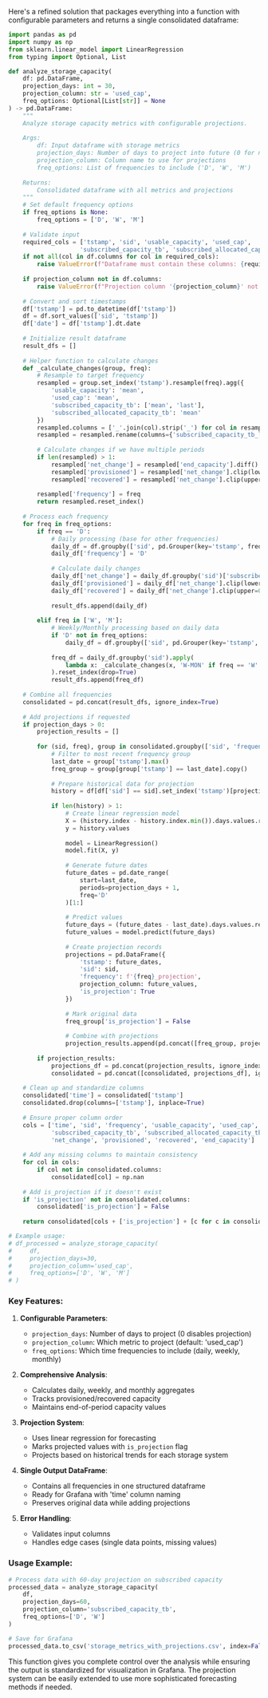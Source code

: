 Here's a refined solution that packages everything into a function with configurable parameters and returns a single consolidated dataframe:

```python
import pandas as pd
import numpy as np
from sklearn.linear_model import LinearRegression
from typing import Optional, List

def analyze_storage_capacity(
    df: pd.DataFrame,
    projection_days: int = 30,
    projection_column: str = 'used_cap',
    freq_options: Optional[List[str]] = None
) -> pd.DataFrame:
    """
    Analyze storage capacity metrics with configurable projections.
    
    Args:
        df: Input dataframe with storage metrics
        projection_days: Number of days to project into future (0 for no projection)
        projection_column: Column name to use for projections
        freq_options: List of frequencies to include ('D', 'W', 'M')
    
    Returns:
        Consolidated dataframe with all metrics and projections
    """
    # Set default frequency options
    if freq_options is None:
        freq_options = ['D', 'W', 'M']
    
    # Validate input
    required_cols = ['tstamp', 'sid', 'usable_capacity', 'used_cap', 
                    'subscribed_capacity_tb', 'subscribed_allocated_capacity_tb']
    if not all(col in df.columns for col in required_cols):
        raise ValueError(f"Dataframe must contain these columns: {required_cols}")
    
    if projection_column not in df.columns:
        raise ValueError(f"Projection column '{projection_column}' not found in dataframe")
    
    # Convert and sort timestamps
    df['tstamp'] = pd.to_datetime(df['tstamp'])
    df = df.sort_values(['sid', 'tstamp'])
    df['date'] = df['tstamp'].dt.date
    
    # Initialize result dataframe
    result_dfs = []
    
    # Helper function to calculate changes
    def _calculate_changes(group, freq):
        # Resample to target frequency
        resampled = group.set_index('tstamp').resample(freq).agg({
            'usable_capacity': 'mean',
            'used_cap': 'mean',
            'subscribed_capacity_tb': ['mean', 'last'],
            'subscribed_allocated_capacity_tb': 'mean'
        })
        resampled.columns = ['_'.join(col).strip('_') for col in resampled.columns.values]
        resampled = resampled.rename(columns={'subscribed_capacity_tb_last': 'end_capacity'})
        
        # Calculate changes if we have multiple periods
        if len(resampled) > 1:
            resampled['net_change'] = resampled['end_capacity'].diff()
            resampled['provisioned'] = resampled['net_change'].clip(lower=0)
            resampled['recovered'] = resampled['net_change'].clip(upper=0).abs()
        
        resampled['frequency'] = freq
        return resampled.reset_index()
    
    # Process each frequency
    for freq in freq_options:
        if freq == 'D':
            # Daily processing (base for other frequencies)
            daily_df = df.groupby(['sid', pd.Grouper(key='tstamp', freq='D')]).mean().reset_index()
            daily_df['frequency'] = 'D'
            
            # Calculate daily changes
            daily_df['net_change'] = daily_df.groupby('sid')['subscribed_capacity_tb'].diff()
            daily_df['provisioned'] = daily_df['net_change'].clip(lower=0)
            daily_df['recovered'] = daily_df['net_change'].clip(upper=0).abs()
            
            result_dfs.append(daily_df)
        
        elif freq in ['W', 'M']:
            # Weekly/Monthly processing based on daily data
            if 'D' not in freq_options:
                daily_df = df.groupby(['sid', pd.Grouper(key='tstamp', freq='D')]).mean().reset_index()
            
            freq_df = daily_df.groupby('sid').apply(
                lambda x: _calculate_changes(x, 'W-MON' if freq == 'W' else 'MS')
            ).reset_index(drop=True)
            result_dfs.append(freq_df)
    
    # Combine all frequencies
    consolidated = pd.concat(result_dfs, ignore_index=True)
    
    # Add projections if requested
    if projection_days > 0:
        projection_results = []
        
        for (sid, freq), group in consolidated.groupby(['sid', 'frequency']):
            # Filter to most recent frequency group
            last_date = group['tstamp'].max()
            freq_group = group[group['tstamp'] == last_date].copy()
            
            # Prepare historical data for projection
            history = df[df['sid'] == sid].set_index('tstamp')[projection_column]
            
            if len(history) > 1:
                # Create linear regression model
                X = (history.index - history.index.min()).days.values.reshape(-1, 1)
                y = history.values
                
                model = LinearRegression()
                model.fit(X, y)
                
                # Generate future dates
                future_dates = pd.date_range(
                    start=last_date,
                    periods=projection_days + 1,
                    freq='D'
                )[1:]
                
                # Predict values
                future_days = (future_dates - last_date).days.values.reshape(-1, 1) + X[-1][0]
                future_values = model.predict(future_days)
                
                # Create projection records
                projections = pd.DataFrame({
                    'tstamp': future_dates,
                    'sid': sid,
                    'frequency': f'{freq}_projection',
                    projection_column: future_values,
                    'is_projection': True
                })
                
                # Mark original data
                freq_group['is_projection'] = False
                
                # Combine with projections
                projection_results.append(pd.concat([freq_group, projections], ignore_index=True))
        
        if projection_results:
            projections_df = pd.concat(projection_results, ignore_index=True)
            consolidated = pd.concat([consolidated, projections_df], ignore_index=True)
    
    # Clean up and standardize columns
    consolidated['time'] = consolidated['tstamp']
    consolidated.drop(columns=['tstamp'], inplace=True)
    
    # Ensure proper column order
    cols = ['time', 'sid', 'frequency', 'usable_capacity', 'used_cap',
            'subscribed_capacity_tb', 'subscribed_allocated_capacity_tb',
            'net_change', 'provisioned', 'recovered', 'end_capacity']
    
    # Add any missing columns to maintain consistency
    for col in cols:
        if col not in consolidated.columns:
            consolidated[col] = np.nan
    
    # Add is_projection if it doesn't exist
    if 'is_projection' not in consolidated.columns:
        consolidated['is_projection'] = False
    
    return consolidated[cols + ['is_projection'] + [c for c in consolidated.columns if c not in cols + ['is_projection']]]

# Example usage:
# df_processed = analyze_storage_capacity(
#     df,
#     projection_days=30,
#     projection_column='used_cap',
#     freq_options=['D', 'W', 'M']
# )
```

### Key Features:

1. **Configurable Parameters**:
   - `projection_days`: Number of days to project (0 disables projection)
   - `projection_column`: Which metric to project (default: 'used_cap')
   - `freq_options`: Which time frequencies to include (daily, weekly, monthly)

2. **Comprehensive Analysis**:
   - Calculates daily, weekly, and monthly aggregates
   - Tracks provisioned/recovered capacity
   - Maintains end-of-period capacity values

3. **Projection System**:
   - Uses linear regression for forecasting
   - Marks projected values with `is_projection` flag
   - Projects based on historical trends for each storage system

4. **Single Output DataFrame**:
   - Contains all frequencies in one structured dataframe
   - Ready for Grafana with 'time' column naming
   - Preserves original data while adding projections

5. **Error Handling**:
   - Validates input columns
   - Handles edge cases (single data points, missing values)

### Usage Example:
```python
# Process data with 60-day projection on subscribed capacity
processed_data = analyze_storage_capacity(
    df,
    projection_days=60,
    projection_column='subscribed_capacity_tb',
    freq_options=['D', 'W']
)

# Save for Grafana
processed_data.to_csv('storage_metrics_with_projections.csv', index=False)
```

This function gives you complete control over the analysis while ensuring the output is standardized for visualization in Grafana. The projection system can be easily extended to use more sophisticated forecasting methods if needed.
